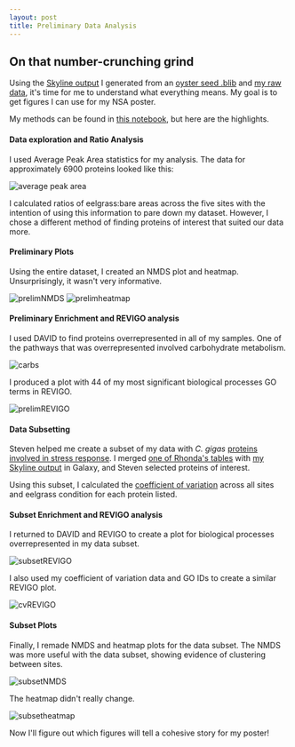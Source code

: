 ```yaml
---
layout: post
title: Preliminary Data Analysis
---
```


## On that number-crunching grind

Using the [Skyline output](http://owl.fish.washington.edu/spartina/DNR_Skyline_Test_20170314/2017-03-16_Skyline_report_yaamini.csv) I generated from an [oyster seed .blib](https://github.com/sr320/course-fish546-2016/blob/master/data/oysterseed2.blib) and [my raw data](http://owl.fish.washington.edu/spartina/January_2017_DNR_Raw_Data/Oyster_raw_files/), it's time for me to understand what everything means. My goal is to get figures I can use for my NSA poster.

My methods can be found in [this notebook](https://github.com/RobertsLab/project-oyster-oa/blob/master/notebooks/2017-03-21-Preliminary-Proteomic-Data-Analyses.ipynb), but here are the highlights.

#### Data exploration and Ratio Analysis

I used Average Peak Area statistics for my analysis. The data for approximately 6900 proteins looked like this:

![average peak area](https://camo.githubusercontent.com/bd5a3bb82cdfa58ba19f0deed13a62025fba7af3/68747470733a2f2f636c6f75642e67697468756275736572636f6e74656e742e636f6d2f6173736574732f32323333353833382f32343137383334382f63653438363531382d306536352d313165372d393261352d3939396635366138373237342e706e67)

I calculated ratios of eelgrass:bare areas across the five sites with the intention of using this information to pare down my dataset. However, I chose a different method of finding proteins of interest that suited our data more.

#### Preliminary Plots

Using the entire dataset, I created an NMDS plot and heatmap. Unsurprisingly, it wasn't very informative.

![prelimNMDS](https://camo.githubusercontent.com/1f0fd313b693971d14762093961e06594e9181b3/68747470733a2f2f7261772e67697468756275736572636f6e74656e742e636f6d2f526f62657274734c61622f70726f6a6563742d6f79737465722d6f612f6d61737465722f616e616c797365732f444e525f5072656c696d696e6172795f416e616c797365735f32303137303332312f66696e616c4e4d44532e706e67)
![prelimheatmap](https://camo.githubusercontent.com/6c3b6692058655bb163542456307fec13e664a03/68747470733a2f2f7261772e67697468756275736572636f6e74656e742e636f6d2f526f62657274734c61622f70726f6a6563742d6f79737465722d6f612f6d61737465722f616e616c797365732f444e525f5072656c696d696e6172795f416e616c797365735f32303137303332312f7072656c696d696e617279486561746d61702e706e67)

#### Preliminary Enrichment and REVIGO analysis

I used DAVID to find proteins overrepresented in all of my samples. One of the pathways that was overrepresented involved carbohydrate metabolism.

![carbs](https://camo.githubusercontent.com/13a25d06a006f369ff67d4cd0b0ff13e4f8f6c6d/68747470733a2f2f7261772e67697468756275736572636f6e74656e742e636f6d2f526f62657274734c61622f70726f6a6563742d6f79737465722d6f612f6d61737465722f616e616c797365732f444e525f5072656c696d696e6172795f416e616c797365735f32303137303332312f44415649442d66696c65732f444e522d636172626f6e2d6d657461626f6c69736d2e706e67)

I produced a plot with 44 of my most significant biological processes GO terms in REVIGO.

![prelimREVIGO](https://camo.githubusercontent.com/1976c9aaefbc290a4e0bef7721c70524e6ee8582/68747470733a2f2f7261772e67697468756275736572636f6e74656e742e636f6d2f526f62657274734c61622f70726f6a6563742d6f79737465722d6f612f6d61737465722f616e616c797365732f444e525f5072656c696d696e6172795f416e616c797365735f32303137303332312f44415649442d66696c65732f6f766572726570726573656e7465642d62696f6c6f676963616c2d70726f6365737365732e6a7067)

#### Data Subsetting

Steven helped me create a subset of my data with *C. gigas* [proteins involved in stress response](https://raw.githubusercontent.com/RobertsLab/project-oyster-oa/master/analyses/DNR_Preliminary_Analyses_20170321/short-list-analysis/stress-short-list.tab.txt). I merged [one of Rhonda's tables](https://github.com/RobertsLab/project-oyster-oa/blob/master/analyses/DNR_Preliminary_Analyses_20170321/all-proteins-go-terms/Proteins-GO-terms.tabular) with [my Skyline output](https://github.com/RobertsLab/project-oyster-oa/blob/master/analyses/DNR_Preliminary_Analyses_20170321/all-proteins-go-terms/Oyster-AverageAdjustedMergedArea.tabular) in Galaxy, and Steven selected proteins of interest.

Using this subset, I calculated the [coefficient of variation](https://github.com/RobertsLab/project-oyster-oa/blob/master/analyses/DNR_Preliminary_Analyses_20170321/short-list-analysis/coefficient-of-variance-stress-short-list.txt) across all sites and eelgrass condition for each protein listed.

#### Subset Enrichment and REVIGO analysis

I returned to DAVID and REVIGO to create a plot for biological processes overrepresented in my data subset.

![subsetREVIGO](https://camo.githubusercontent.com/dd55e3d81d79cc81211a38caa77c82d80f77acfd/68747470733a2f2f7261772e67697468756275736572636f6e74656e742e636f6d2f526f62657274734c61622f70726f6a6563742d6f79737465722d6f612f6d61737465722f616e616c797365732f444e525f5072656c696d696e6172795f416e616c797365735f32303137303332312f73686f72742d6c6973742d616e616c797369732f52455649474f2f702d76616c75652d62696f6c6f676963616c2d70726f6365737365732e706e67)

I also used my coefficient of variation data and GO IDs to create a similar REVIGO plot.

![cvREVIGO](https://camo.githubusercontent.com/387ae5251db3a295c9782a715bfe82d6bee13a30/68747470733a2f2f7261772e67697468756275736572636f6e74656e742e636f6d2f526f62657274734c61622f70726f6a6563742d6f79737465722d6f612f6d61737465722f616e616c797365732f444e525f5072656c696d696e6172795f416e616c797365735f32303137303332312f73686f72742d6c6973742d616e616c797369732f52455649474f2f636f656666696369656e742d6f662d766172696174696f6e2d62696f6c6f676963616c2d70726f6365737365732e706e67)

#### Subset Plots

Finally, I remade NMDS and heatmap plots for the data subset. The NMDS was more useful with the data subset, showing evidence of clustering between sites.

![subsetNMDS](https://camo.githubusercontent.com/f423ef6030613b61805c8d5ed53791ac637f11bd/68747470733a2f2f7261772e67697468756275736572636f6e74656e742e636f6d2f526f62657274734c61622f70726f6a6563742d6f79737465722d6f612f6d61737465722f616e616c797365732f444e525f5072656c696d696e6172795f416e616c797365735f32303137303332312f73686f72742d6c6973742d616e616c797369732f522d616e616c797365732f7375627365744e4d44532e706e67)

The heatmap didn't really change.

![subsetheatmap](https://camo.githubusercontent.com/8bbf8ab276b09fef5e908de63f5aa18ad0f770c4/68747470733a2f2f7261772e67697468756275736572636f6e74656e742e636f6d2f526f62657274734c61622f70726f6a6563742d6f79737465722d6f612f6d61737465722f616e616c797365732f444e525f5072656c696d696e6172795f416e616c797365735f32303137303332312f73686f72742d6c6973742d616e616c797369732f522d616e616c797365732f737562736574486561746d61702e706e67)

Now I'll figure out which figures will tell a cohesive story for my poster!
